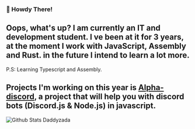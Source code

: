 ### 👋 Howdy There!

## Oops, what's up? I am currently an IT and development student. I ve been at it for 3 years, at the moment I work with JavaScript, Assembly and Rust. in the future I intend to learn a lot more.
P.S: Learning Typescript and Assembly.

## Projects I'm working on this year is [Alpha-discord](https://www.npmjs.com/package/alpha-discord), a project that will help you with discord bots (Discord.js & Node.js) in javascript.

![Github Stats Daddyzada](https://github-readme-stats.vercel.app/api?username=daddyzada&show_icons=true&theme=dark)
